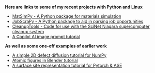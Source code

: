 **Here are links to some of my recent projects with Python and Linux**
* [MatSimPy - A Python package for materials simulation](https://cleanit.github.io/MatSimPy/)
* [JobScraPy - A Python package to aid in parsing job opportunities](https://cjbr-97.github.io/JobScraPy/)
* [CleanupTools - Code for use with the SciNet Niagara supercomputer cleanup system](https://cjbr-97.github.io/CleanupTools/)
* [A Copilot AI image prompt tutorial](prompting.md)

**As well as some one-off examples of earlier work**
* [A simple 2D defect diffusion tutorial for NumPy](https://colab.research.google.com/github/CLEANit/tutorials/blob/master/2D_KMC_Example.ipynb)
* [Atomic figures in Blender tutorial](atomicblender.md)
* [A surface site representation tutorial for Pytorch & ASE](https://colab.research.google.com/github/CLEANit/tutorials/blob/master/Pytorch_ASE_Surfaces.ipynb)
